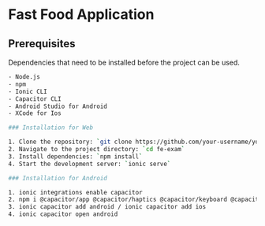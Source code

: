 # Fast Food Application

## Prerequisites

Dependencies that need to be installed before the project can be used.

```bash
- Node.js
- npm 
- Ionic CLI
- Capacitor CLI
- Android Studio for Android
- XCode for Ios

### Installation for Web

1. Clone the repository: `git clone https://github.com/your-username/your-project.git`
2. Navigate to the project directory: `cd fe-exam`
3. Install dependencies: `npm install`
4. Start the development server: `ionic serve`

### Installation for Android

1. ionic integrations enable capacitor
2. npm i @capacitor/app @capacitor/haptics @capacitor/keyboard @capacitor/status-bar
3. ionic capacitor add android / ionic capacitor add ios
4. ionic capacitor open android

